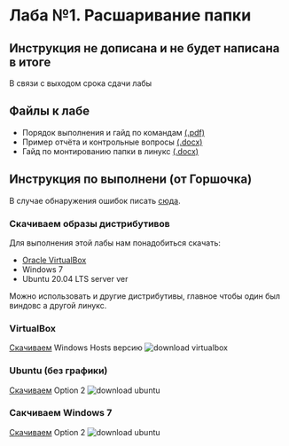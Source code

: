 # Лаба №1. Расшаривание папки

## Инструкция не дописана и не будет написана в итоге

В связи с выходом срока сдачи лабы

## Файлы к лабе

- Порядок выполнения и гайд по командам [(.pdf)](http://s.nektools.ru/LabWork_1.pdf)
- Пример отчёта и контрольные вопросы [(.docx)](http://s.nektools.ru/%D1%81%D0%B5%D1%82%D0%B8%20%D0%BB1%20%D0%BF%D1%80%D0%B8%D0%BC%D0%B5%D1%80%20%D0%BE%D1%82%D1%87%D0%B5%D1%82%D0%B0.doc)
- Гайд по монтированию папки в линукс [(.docx)](http://s.nektools.ru/%D0%9C%D0%BE%D0%BD%D1%82%D0%B8%D1%80%D0%BE%D0%B2%D0%B0%D0%BD%D0%B8%D0%B5%20%D1%80%D0%B5%D1%81%D1%83%D1%80%D1%81%D0%B0%20Windows%20%D0%BF%D0%BE%D0%B4%20%D0%9B%D0%B8%D0%BD%D1%83%D0%BA%D1%81.docx)

## Инструкция по выполнени (от Горшочка)

В случае обнаружения ошибок писать [сюда](https://vk.com/wkeep).

### Скачиваем образы дистрибутивов

Для выполнения этой лабы нам понадобиться скачать:

- [Oracle VirtualBox](https://www.virtualbox.org/wiki/Downloads)
- Windows 7
- Ubuntu 20.04 LTS server ver

Можно использовать и другие дистрибутивы, главное чтобы один был виндовс а другой линукс.

### VirtualBox

[Скачиваем](https://www.virtualbox.org/wiki/Downloads) Windows Hosts версию
![download virtualbox](https://i.imgur.com/EdwGN3B.png)

### Ubuntu (без графики)

[Скачиваем](https://www.virtualbox.org/wiki/Downloads) Option 2
![download ubuntu](https://sun9-34.userapi.com/impg/YLqEgoUW53Fcgte-omeffPauVMURbJXkAifkeg/l8Mc-QvdjqA.jpg?size=1091x716&quality=96&sign=6fd1d7e7410e8dfff8bf99fda33eec73&type=album)

### Сакчиваем Windows 7

[Скачиваем](https://www.virtualbox.org/wiki/Downloads) Option 2
![download ubuntu](https://sun9-34.userapi.com/impg/YLqEgoUW53Fcgte-omeffPauVMURbJXkAifkeg/l8Mc-QvdjqA.jpg?size=1091x716&quality=96&sign=6fd1d7e7410e8dfff8bf99fda33eec73&type=album)
